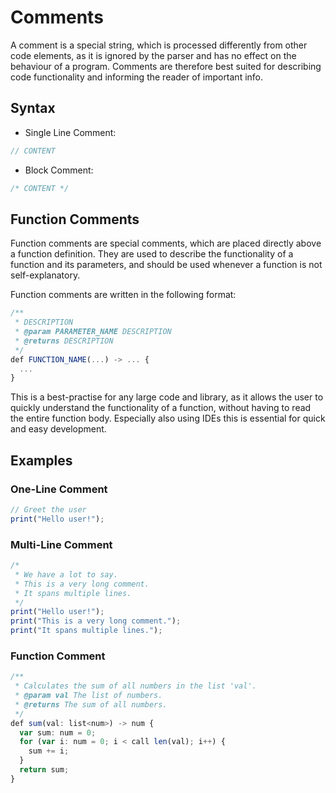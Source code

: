 # Comments

A comment is a special string, which is processed differently from other code elements, as it is ignored by the parser
and has no effect on the behaviour of a program. Comments are therefore best suited for describing code functionality
and informing the reader of important info.

## Syntax

- Single Line Comment:
```ts
// CONTENT
```
- Block Comment:
```ts
/* CONTENT */
```

## Function Comments

Function comments are special comments, which are placed directly above a function definition.
They are used to describe the functionality of a function and its parameters, and should be
used whenever a function is not self-explanatory.

Function comments are written in the following format:
```ts
/**
 * DESCRIPTION
 * @param PARAMETER_NAME DESCRIPTION
 * @returns DESCRIPTION
 */
def FUNCTION_NAME(...) -> ... {
  ...
}
```

This is a best-practise for any large code and library, as it allows the user to quickly understand the functionality
of a function, without having to read the entire function body. Especially also using IDEs this is essential for quick
and easy development.

## Examples

### One-Line Comment

```ts
// Greet the user
print("Hello user!");
```

### Multi-Line Comment

```ts
/*
 * We have a lot to say.
 * This is a very long comment.
 * It spans multiple lines.
 */
print("Hello user!");
print("This is a very long comment.");
print("It spans multiple lines.");
```

### Function Comment

```ts
/**
 * Calculates the sum of all numbers in the list 'val'.
 * @param val The list of numbers.
 * @returns The sum of all numbers.
 */
def sum(val: list<num>) -> num {
  var sum: num = 0;
  for (var i: num = 0; i < call len(val); i++) {
    sum += i;
  }
  return sum;
}
```

